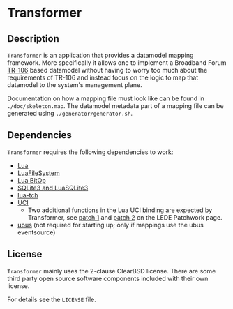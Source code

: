 # Transformer

## Description

`Transformer` is an application that provides a datamodel mapping framework.
More specifically it allows one to implement a Broadband Forum [TR-106](https://www.broadband-forum.org/cwmp.php)
based datamodel without having to worry too much about the requirements of TR-106
and instead focus on the logic to map that datamodel to the system's management
plane.

Documentation on how a mapping file must look like can be found in `./doc/skeleton.map`.
The datamodel metadata part of a mapping file can be generated using `./generator/generator.sh`.

## Dependencies

`Transformer` requires the following dependencies to work:

- [Lua](http://www.lua.org)
- [LuaFileSystem](https://github.com/keplerproject/luafilesystem)
- [Lua BitOp](http://bitop.luajit.org/)
- [SQLite3 and LuaSQLite3](http://lua.sqlite.org/index.cgi/index)
- [lua-tch](https://github.com/dirkfeytons/lua-tch)
- [UCI](https://git.lede-project.org/?p=project/uci.git)
  - Two additional functions in the Lua UCI binding are expected by Transformer,
  see [patch 1](https://patchwork.ozlabs.org/patch/676647/) and
  [patch 2](https://patchwork.ozlabs.org/patch/676648/) on the LEDE Patchwork page.
- [ubus](https://git.lede-project.org/?p=project/ubus.git) (not required for
  starting up; only if mappings use the ubus eventsource)

## License

`Transformer` mainly uses the 2-clause ClearBSD license. There are some
third party open source software components included with their own license.

For details see the `LICENSE` file.
